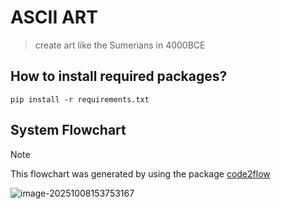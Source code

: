 # ASCII ART

> create art like the Sumerians in 4000BCE

## How to install required packages?

```shell
pip install -r requirements.txt
```

## **System Flowchart**

> [!NOTE]
>
> This flowchart was generated by using the package [code2flow](https://github.com/scottrogowski/code2flow)

![image-20251008153753167](/home/rares/.config/Typora/typora-user-images/image-20251008153753167.png)
